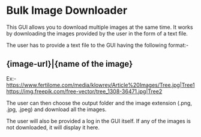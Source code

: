 # Bulk Image Downloader

This GUI allows you to download multiple images at the same time. It works by downloading the images provided by the user in the form of a text file.

The user has to provide a text file to the GUI having the following format:-<br>
<b><h2>{image-url}|{name of the image}</h2></b>

Ex:-<br>
https://www.fertilome.com/media/klowrey/Article%20Images/Tree.jpg|Tree1<br>
https://img.freepik.com/free-vector/tree_1308-36471.jpg|Tree2

The user can then choose the output folder and the image extension (.png, .jpg, .jpeg) and download all the images.

The user will also be provided a log in the GUI itself. If any of the images is not downloaded, it will display it here.